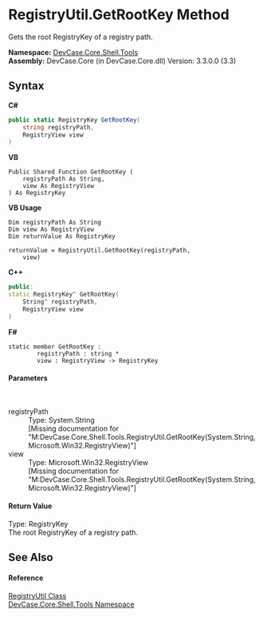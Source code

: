 # RegistryUtil.GetRootKey Method 
 

Gets the root RegistryKey of a registry path.

**Namespace:**&nbsp;<a href="N_DevCase_Core_Shell_Tools">DevCase.Core.Shell.Tools</a><br />**Assembly:**&nbsp;DevCase.Core (in DevCase.Core.dll) Version: 3.3.0.0 (3.3)

## Syntax

**C#**<br />
``` C#
public static RegistryKey GetRootKey(
	string registryPath,
	RegistryView view
)
```

**VB**<br />
``` VB
Public Shared Function GetRootKey ( 
	registryPath As String,
	view As RegistryView
) As RegistryKey
```

**VB Usage**<br />
``` VB Usage
Dim registryPath As String
Dim view As RegistryView
Dim returnValue As RegistryKey

returnValue = RegistryUtil.GetRootKey(registryPath, 
	view)
```

**C++**<br />
``` C++
public:
static RegistryKey^ GetRootKey(
	String^ registryPath, 
	RegistryView view
)
```

**F#**<br />
``` F#
static member GetRootKey : 
        registryPath : string * 
        view : RegistryView -> RegistryKey 

```


#### Parameters
&nbsp;<dl><dt>registryPath</dt><dd>Type: System.String<br />\[Missing <param name="registryPath"/> documentation for "M:DevCase.Core.Shell.Tools.RegistryUtil.GetRootKey(System.String,Microsoft.Win32.RegistryView)"\]</dd><dt>view</dt><dd>Type: Microsoft.Win32.RegistryView<br />\[Missing <param name="view"/> documentation for "M:DevCase.Core.Shell.Tools.RegistryUtil.GetRootKey(System.String,Microsoft.Win32.RegistryView)"\]</dd></dl>

#### Return Value
Type: RegistryKey<br />The root RegistryKey of a registry path.

## See Also


#### Reference
<a href="T_DevCase_Core_Shell_Tools_RegistryUtil">RegistryUtil Class</a><br /><a href="N_DevCase_Core_Shell_Tools">DevCase.Core.Shell.Tools Namespace</a><br />